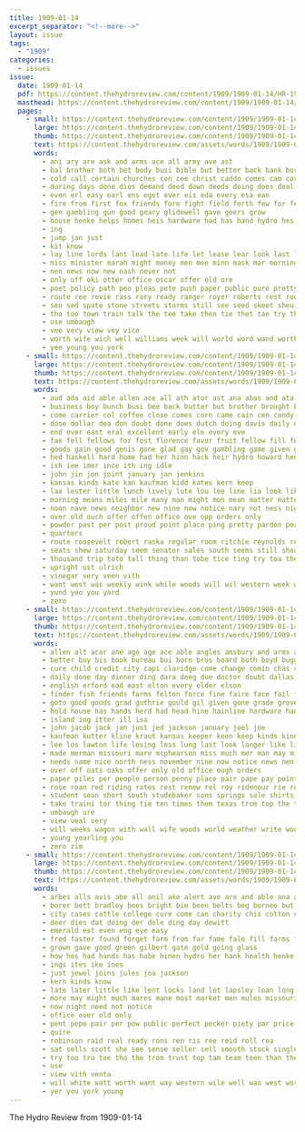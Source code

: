 ```yaml
---
title: 1909-01-14
excerpt_separator: "<!--more-->"
layout: issue
tags:
  - "1909"
categories:
  - issues
issue:
  date: 1909-01-14
  pdf: https://content.thehydroreview.com/content/1909/1909-01-14/HR-1909-01-14.pdf
  masthead: https://content.thehydroreview.com/content/1909/1909-01-14/masthead/HR-1909-01-14.jpg
  pages:
    - small: https://content.thehydroreview.com/content/1909/1909-01-14/small/HR-1909-01-14-01.jpg
      large: https://content.thehydroreview.com/content/1909/1909-01-14/large/HR-1909-01-14-01.jpg
      thumb: https://content.thehydroreview.com/content/1909/1909-01-14/thumbnails/HR-1909-01-14-01.jpg
      text: https://content.thehydroreview.com/assets/words/1909/1909-01-14/HR-1909-01-14-01.txt
      words:
        - ani ary are ask and arms ace all army ave ast
        - bal brother both bet body busi bible but better back bank boss bar boys best bro bag board business boot basin been big bill bene brean beter
        - cold call certain churches cen cee christ caddo comes cam cove come class county course cashier cue cream clerkin comstock citizen church company cone corner chambers can col city close con
        - during days done dios demand deed down deeds doing does deal dai day
        - even erl easy earl ens eget ever eis eda every esa ean
        - fire from first fox friends fore fight field forth few for fellow fish fred face frie fund friend farm
        - gen gambling gun good geary glidewell gave goers grow
        - house henke helps homes heis hardware had has hand hydro hes hide honorable home heart human how him hearty hoy hands
        - ing
        - jump jan just
        - kit know
        - lay line lords lant lead late life let lease lear look last like loyal lightning lord long loan little
        - miss minister marah might money men mee minn mask mar morning maca mat mabe made many must main may man much more
        - nen news now new nash never not
        - only off oki otter office oscar offer old ore
        - poet policy path peo pleas pete push paper public pure pretty pott pie pro paul person pert past post place proud people popejoy poor
        - route ree revie rass rary ready ranger royer roberts rest room root read rot ram
        - sen sed spate stone streets storms still see seed skeet sheu sunday stranger stay state story salary short stand study such south service sale saturday school sow sees six
        - tha too town train talk the tee take then tie thet tae try thing taken them test texas times
        - use umbaugh
        - vee very view vey vice
        - worth wife wich well williams week will world word wand worthy want weeks wind with weatherford wages weather was
        - yee young you york
    - small: https://content.thehydroreview.com/content/1909/1909-01-14/small/HR-1909-01-14-02.jpg
      large: https://content.thehydroreview.com/content/1909/1909-01-14/large/HR-1909-01-14-02.jpg
      thumb: https://content.thehydroreview.com/content/1909/1909-01-14/thumbnails/HR-1909-01-14-02.jpg
      text: https://content.thehydroreview.com/assets/words/1909/1909-01-14/HR-1909-01-14-02.txt
      words:
        - aud ada aid able allen ace all ath ator ast ana abas and ata ask ally alter abad ale are alley
        - business boy bunch busi bee back butter but brother brought best big barnard been butcher boys battle banh both birth burt bis bea bring better bill beat bey bowels blackwell
        - come carrier col coffee close comes corn came cain cen candy church council city care cold cotton con cough can cash child coe cushing
        - dose dollar dea don doubt done does dutch doing davis daily days date der denver drag down dom dorothy
        - end ever east eral excellent early ele every eve
        - fae fell fellows for fost florence favor fruit fellow fill foray fly fail frida fine few fork free forget famous fresh found fear fall far from force farm friends
        - goods gain good genis gone glad gay gov gambling game given gale going gin guthrie
        - hed haskell hard home had her hinn hack heir hydro howard henke horns house handley hainline head has how him
        - ish iee imer ince ith ing idle
        - john jin jon joint january jan jenkins
        - kansas kinds kate kan kaufman kidd kates kern keep
        - laa lester little lunch lively lute lou lee line lia look like late last lung law left
        - morning means miles mile many man might mon mean matter matters much mayle men mark mills miss moral mer mail min most money moore more
        - noon nave news neighbor new nine now notice nary not ness night north
        - over old ouch offer offen office ove opp orders only
        - powder past per post proud point place ping pretty pardon peace pon pun pace pers poker promise pane pitch public props people pure plan par paper pounds pro
        - quarters
        - route roosevelt robert raska regular room ritchie reynolds ready rahal
        - seats shew saturday seem senator sales south seems still shoats sara sale snow struck smith sunday short said she state son shape standard shows spring stand stock stands soon sen show stick sho see shoot say sas sider such sock sears
        - thousand trip toto tall thing than tobe tice ting try toa theodore town tim tow towns tell ten them tea tine the tax take trad trom tate toe
        - upright ust ulrich
        - vinegar very veen vith
        - want west was weekly wink while woods will wil western week winter well willing way wyatt weeks white wind with wave willig walk water wine work winn
        - yund yeo you yard
        - zero
    - small: https://content.thehydroreview.com/content/1909/1909-01-14/small/HR-1909-01-14-03.jpg
      large: https://content.thehydroreview.com/content/1909/1909-01-14/large/HR-1909-01-14-03.jpg
      thumb: https://content.thehydroreview.com/content/1909/1909-01-14/thumbnails/HR-1909-01-14-03.jpg
      text: https://content.thehydroreview.com/assets/words/1909/1909-01-14/HR-1909-01-14-03.txt
      words:
        - allen alt acar ane ago age ace able angles amsbury and arms are all alles ates
        - better buy bis book bureau bui born bros board both boyd buggy busi burlington bunch birth business bacon barn best big brine bowe benham but bill been buff baby bound bull
        - cure child credit city capi claridge come change comin chas cash chris cor cold col course cost cattle con college came care can corn church council card
        - daily done day dinner ding dara deeg due doctor doubt dallas days damper date drill doty dress
        - english erford ead east elton every elder elson
        - finder fish friends farms felton force fine faire face fail ford floor first farin free found for furnish full from fresh farm forget few
        - goto good goods grad guthrie gould gil given gone grade grove george
        - hold house has hands herd had head hine hainline hardware hand hydro high hens hang henderson hum homa home
        - island ing itter ill isa
        - john jacob jack jan just jed jackson january joel joe
        - kaufman kutter kline kraut kansas keeper keen keep kinds kind kauf
        - lee los lawton life losing less lung last look longer like lines little left let low line land
        - made merman missouri mare mcphearson miss much mer man may might monday miller market moline money milch many morning macy meats monke model mag men mile main means mand miles mens most mules
        - needs name nice north ness november nine now notice news nen not need night new
        - over off oats oaks offer only old office ough orders
        - paper piles per people person penny place pair pape pay points pounds pill pose pack public pas pleasure pile painting phen pap pork
        - rose roan red riding rates rest renew rel roy ridenour rie rock rings rey regular room ren route real
        - student soon short south studebaker sons springs sale shirts sincere saving sup sell sodders son school sherman state sun sister save struck spring sorrow setter scott shreck schools styles stand senger standard see salary sow sims ser saturday said special states stock stray sunday side show sauer sick
        - take traini tor thing tie ten times them texas trom top the trip teed trust team toc ton than tome then tom town toa thralls taken ture takes turn thurs thor
        - umbaugh ure
        - view veal very
        - will weeks wagon with wall wife woods world weather write wool well was week went weight winter work while wheat woodruff want white why wallace west watch waterloo
        - young yearling you
        - zero zim
    - small: https://content.thehydroreview.com/content/1909/1909-01-14/small/HR-1909-01-14-04.jpg
      large: https://content.thehydroreview.com/content/1909/1909-01-14/large/HR-1909-01-14-04.jpg
      thumb: https://content.thehydroreview.com/content/1909/1909-01-14/thumbnails/HR-1909-01-14-04.jpg
      text: https://content.thehydroreview.com/assets/words/1909/1909-01-14/HR-1909-01-14-04.txt
      words:
        - arbes alls avis abe all anil ake alert ave are and able ana alee acer alt aud
        - borer bett bradley bees bright bie been belts beg borneo but buy burroughs bote bis bus beetle belles beryl big business ber buyer better beh black bottom braid
        - city cases cattle college cure come can charity chis cotton catt
        - deer dies dat doing der dole ding day dewitt
        - emerald est even eng eye easy
        - fred faster found forget farm from far fame fale fill farms fie for fairy fresh
        - grown gave good green gilbert gate gold going glass
        - how hes had hands has habe hinen hydro her hank health henke house high hearing hey head hour
        - ings ites ike ines
        - just jewel joins jules joa jackson
        - kern kinds know
        - late later little like lent locks land let lapsley loan long line
        - more may might much mares mane most market men mules missouri many mow
        - now night need not notice
        - office over old only
        - pent pepe pair per pow public perfect pecker piety par price peer
        - quire
        - robinson raid real ready rons ren ris ree reid roll rea
        - sat sells scott she see sense seller sell smooth stock single som standard schools still sara shall story service sip short sears start surgeon subject shi simple
        - try too tra tee tho the trom trust top tam team teen than them ton toom
        - use
        - view vith venta
        - will white watt worth want way western wile well was west work with while waters wat wing
        - yer you york young
---
```


The Hydro Review from 1909-01-14

<!--more-->

